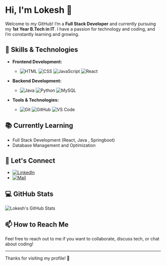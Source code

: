 # Hi, I'm Lokesh 👋

Welcome to my GitHub! I’m a **Full Stack Developer** and currently pursuing my **1st Year B.Tech in IT**. I have a passion for technology and coding, and I’m constantly learning and growing.

## 🚀 Skills & Technologies

- **Frontend Development:**
  - ![HTML](https://img.shields.io/badge/HTML-E34F26?style=for-the-badge&logo=html5&logoColor=white) ![CSS](https://img.shields.io/badge/CSS-1572B6?style=for-the-badge&logo=css3&logoColor=white) ![JavaScript](https://img.shields.io/badge/JavaScript-F7DF1E?style=for-the-badge&logo=javascript&logoColor=black) ![React](https://img.shields.io/badge/React-61DAFB?style=for-the-badge&logo=react&logoColor=black)

- **Backend Development:**
  - ![Java](https://img.shields.io/badge/Java-007396?style=for-the-badge&logo=java&logoColor=white) ![Python](https://img.shields.io/badge/Python-3776AB?style=for-the-badge&logo=python&logoColor=white) ![MySQL](https://img.shields.io/badge/MySQL-4479A1?style=for-the-badge&logo=mysql&logoColor=white)

- **Tools & Technologies:**
  - ![Git](https://img.shields.io/badge/Git-F1502F?style=for-the-badge&logo=git&logoColor=white) ![GitHub](https://img.shields.io/badge/GitHub-181717?style=for-the-badge&logo=github&logoColor=white) ![VS Code](https://img.shields.io/badge/VS_Code-0078D4?style=for-the-badge&logo=visualstudiocode&logoColor=white)

## 📚 Currently Learning
- Full Stack Development (React, Java , Springboot)
- Database Management and Optimization

## 🔗 Let's Connect

- [![LinkedIn](https://img.shields.io/badge/LinkedIn-0A66C2?style=for-the-badge&logo=linkedin&logoColor=white)](linkedin.com/in/lokesh08)
- [![Mail](https://img.shields.io/badge/Email-D14836?style=for-the-badge&logo=gmail&logoColor=white)](mailto:lokesh20oh6@gmail.com)

## 💻 GitHub Stats

![Lokesh's GitHub Stats](https://github-readme-stats.vercel.app/api?username=yourusername&show_icons=true&hide_title=true)

## 📫 How to Reach Me

Feel free to reach out to me if you want to collaborate, discuss tech, or chat about coding!

---

Thanks for visiting my profile! 🚀

